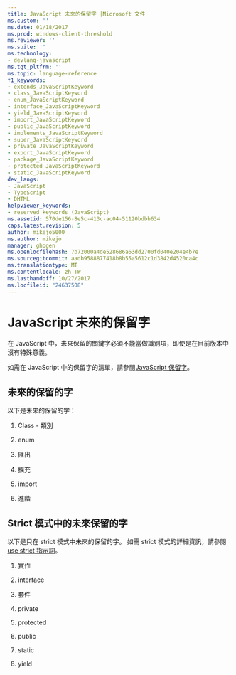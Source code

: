 ```yaml
---
title: JavaScript 未來的保留字 |Microsoft 文件
ms.custom: ''
ms.date: 01/18/2017
ms.prod: windows-client-threshold
ms.reviewer: ''
ms.suite: ''
ms.technology:
- devlang-javascript
ms.tgt_pltfrm: ''
ms.topic: language-reference
f1_keywords:
- extends_JavaScriptKeyword
- class_JavaScriptKeyword
- enum_JavaScriptKeyword
- interface_JavaScriptKeyword
- yield_JavaScriptKeyword
- import_JavaScriptKeyword
- public_JavaScriptKeyword
- implements_JavaScriptKeyword
- super_JavaScriptKeyword
- private_JavaScriptKeyword
- export_JavaScriptKeyword
- package_JavaScriptKeyword
- protected_JavaScriptKeyword
- static_JavaScriptKeyword
dev_langs:
- JavaScript
- TypeScript
- DHTML
helpviewer_keywords:
- reserved keywords (JavaScript)
ms.assetid: 570de156-8e5c-413c-ac04-51120bdbb634
caps.latest.revision: 5
author: mikejo5000
ms.author: mikejo
manager: ghogen
ms.openlocfilehash: 7b72000a4de528686a63dd2700fd040e204e4b7e
ms.sourcegitcommit: aadb9588877418b8b55a5612c1d3842d4520ca4c
ms.translationtype: MT
ms.contentlocale: zh-TW
ms.lasthandoff: 10/27/2017
ms.locfileid: "24637508"
---
```

# <a name="javascript-future-reserved-words"></a>JavaScript 未來的保留字
在 JavaScript 中，未來保留的關鍵字必須不能當做識別項，即使是在目前版本中沒有特殊意義。  
  
 如需在 JavaScript 中的保留字的清單，請參閱[JavaScript 保留字](../../javascript/reference/javascript-reserved-words.md)。  
  
## <a name="future-reserved-words"></a>未來的保留的字  
 以下是未來的保留的字：  
  
1.  Class - 類別  
  
2.  enum  
  
3.  匯出  
  
4.  擴充  
  
5.  import  
  
6.  進階  
  
## <a name="future-reserved-words-in-strict-mode"></a>Strict 模式中的未來保留的字  
 以下是只在 strict 模式中未來的保留的字。 如需 strict 模式的詳細資訊，請參閱[use strict 指示詞](../../javascript/reference/use-strict-directive.md)。  
  
1.  實作  
  
2.  interface  
  
3.  套件  
  
4.  private  
  
5.  protected  
  
6.  public  
  
7.  static  
  
8.  yield